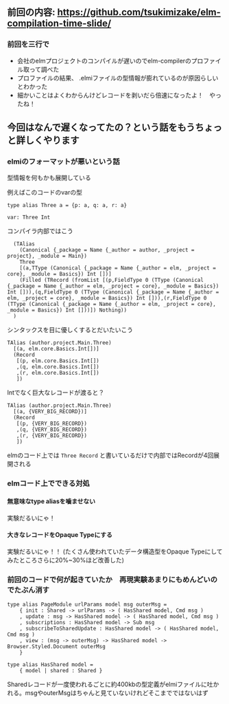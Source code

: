 ## 前回の内容: https://github.com/tsukimizake/elm-compilation-time-slide/

### 前回を三行で

- 会社のelmプロジェクトのコンパイルが遅いのでelm-compilerのプロファイル取って調べた
- プロファイルの結果、 .elmiファイルの型情報が膨れているのが原因らしいとわかった
- 細かいことはよくわからんけどレコードを剥いだら倍速になったよ！　やったね！

## 今回はなんで遅くなってたの？という話をもうちょっと詳しくやります

### elmiのフォーマットが悪いという話
型情報を何もかも展開している

例えばこのコードのvarの型
```
type alias Three a = {p: a, q: a, r: a}

var: Three Int
```

コンパイラ内部ではこう
```
  (TAlias 
    (Canonical {_package = Name {_author = author, _project = project}, _module = Main})
    Three 
    [(a,TType (Canonical {_package = Name {_author = elm, _project = core}, _module = Basics}) Int [])]
    (Filled (TRecord (fromList [(p,FieldType 0 (TType (Canonical {_package = Name {_author = elm, _project = core}, _module = Basics}) Int [])),(q,FieldType 0 (TType (Canonical {_package = Name {_author = elm, _project = core}, _module = Basics}) Int [])),(r,FieldType 0 (TType (Canonical {_package = Name {_author = elm, _project = core}, _module = Basics}) Int []))]) Nothing))
  ) 
```

シンタックスを目に優しくするとだいたいこう
```
TAlias (author.project.Main.Three)
  [(a, elm.core.Basics.Int[])]
  (Record 
   [(p, elm.core.Basics.Int[])
   ,(q, elm.core.Basics.Int[])
   ,(r, elm.core.Basics.Int[])
   ])
```

Intでなく巨大なレコードが渡ると？
```
TAlias (author.project.Main.Three)
  [(a, {VERY_BIG_RECORD})]
  (Record 
   [(p, {VERY_BIG_RECORD})
   ,(q, {VERY_BIG_RECORD})
   ,(r, {VERY_BIG_RECORD})
   ])
```

elmのコード上では `Three Record` と書いているだけで内部ではRecordが4回展開される


### elmコード上でできる対処
#### 無意味なtype aliasを噛ませない
実験だるいにゃ！

#### 大きなレコードをOpaque Typeにする
実験だるいにゃ！！
(たくさん使われていたデータ構造型をOpaque Typeにしてみたところさらに20%~30%ほど改善した)

### 前回のコードで何が起きていたか　再現実験あまりにもめんどいのでたぶん消す

```
type alias PageModule urlParams model msg outerMsg =
    { init : Shared -> urlParams -> ( HasShared model, Cmd msg )
    , update : msg -> HasShared model -> ( HasShared model, Cmd msg )
    , subscriptions : HasShared model -> Sub msg
    , subscribeToSharedUpdate : HasShared model -> ( HasShared model, Cmd msg )
    , view : (msg -> outerMsg) -> HasShared model -> Browser.Styled.Document outerMsg
    }
    
type alias HasShared model =
    { model | shared : Shared }
```

Sharedレコードが一度使われるごとに約400kbの型定義がelmiファイルに吐かれる。msgやouterMsgはちゃんと見ていないけれどそこまでではないはず


